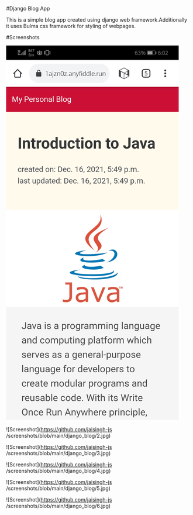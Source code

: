 #Django Blog App

This is a simple blog app created using django web framework.Additionally it uses Bulma css framework for styling of webpages.

#Screenshots

![Screenshot](https://github.com/jaisingh-js/screenshots/blob/main/django_blog/1.jpg)

![Screenshot](https://github.com/jaisingh-js    /screenshots/blob/main/django_blog/2.jpg)

![Screenshot](https://github.com/jaisingh-js    /screenshots/blob/main/django_blog/3.jpg)

![Screenshot](https://github.com/jaisingh-js    /screenshots/blob/main/django_blog/4.jpg)

![Screenshot](https://github.com/jaisingh-js    /screenshots/blob/main/django_blog/5.jpg)

![Screenshot](https://github.com/jaisingh-js    /screenshots/blob/main/django_blog/6.jpg)
